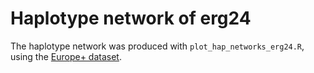 # Haplotype network of erg24

The haplotype network was produced with `plot_hap_networks_erg24.R`, using the [Europe+ dataset](https://github.com/fmenardo/Bgt_popgen_Europe_2024/blob/Bgt_ms/Datasets/Datasets.md).
